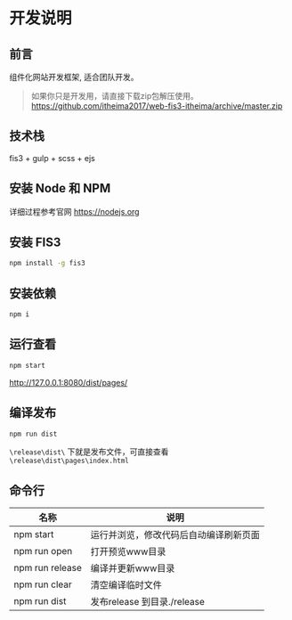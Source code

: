 # 开发说明

## 前言

组件化网站开发框架, 适合团队开发。

> 如果你只是开发用，请直接下载zip包解压使用。
> https://github.com/itheima2017/web-fis3-itheima/archive/master.zip

## 技术栈

fis3 + gulp + scss + ejs

## 安装 Node 和 NPM

详细过程参考官网 https://nodejs.org

## 安装 FIS3

```bash
npm install -g fis3
```

## 安装依赖

```bash
npm i
```

## 运行查看

```bash
npm start
```

http://127.0.0.1:8080/dist/pages/

## 编译发布

```bash
npm run dist
```

`\release\dist\` 下就是发布文件，可直接查看 `\release\dist\pages\index.html`

## 命令行

名称 | 说明
-----|--------------
npm start         | 运行并浏览，修改代码后自动编译刷新页面
npm run open      | 打开预览www目录
npm run release   | 编译并更新www目录
npm run clear     | 清空编译临时文件
npm run dist      | 发布release 到目录./release

